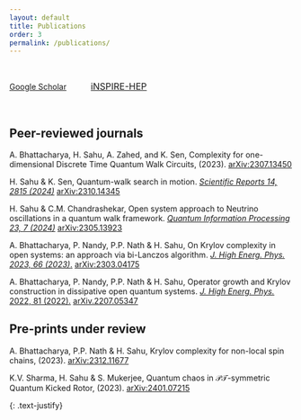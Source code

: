 ```yaml
---
layout: default
title: Publications
order: 3
permalink: /publications/
---
```


&nbsp;

<a href="https://scholar.google.com/citations?user=o3SoQjUAAAAJ&hl=en" style="font-size: 16x;">Google Scholar</a> &nbsp; &nbsp; &nbsp; &nbsp; &nbsp; <a href="https://inspirehep.net/authors/2619981?ui-citation-summary=true" style="font-size: 16px;">iNSPIRE-HEP</a>


&nbsp;

<h2>Peer-reviewed journals</h2>


A. Bhattacharya, H. Sahu, A. Zahed, and K. Sen, Complexity for one-dimensional Discrete Time Quantum Walk Circuits, (2023). [arXiv:2307.13450](https://doi.org/10.48550/arXiv.2307.13450)

H. Sahu & K. Sen, Quantum-walk search in motion. [*Scientific Reports 14, 2815 (2024)*](https://doi.org/10.1038/s41598-024-51709-0) [arXiv:2310.14345](https://doi.org/10.48550/arXiv.2310.14345)<br>

H. Sahu & C.M. Chandrashekar, Open system approach to Neutrino oscillations in a quantum walk framework. [*Quantum Information Processing 23, 7 (2024)*](https://doi.org/10.1007/s11128-023-04222-8) [arXiv:2305.13923](https://doi.org/10.48550/arXiv.2305.13923)<br>

A. Bhattacharya, P. Nandy, P.P. Nath & H. Sahu, On Krylov complexity in open systems: an approach via bi-Lanczos algorithm. [*J. High Energ. Phys. 2023, 66 (2023)*.](https://doi.org/10.1007/JHEP12(2023)066) [arXiv:2303.04175](https://doi.org/10.48550/arXiv.2303.04175) <br>

A. Bhattacharya, P. Nandy, P.P. Nath & H. Sahu, Operator growth and Krylov construction in dissipative open quantum systems. [*J. High Energ. Phys.* 2022, 81 (2022).](https://doi.org/10.1007/JHEP12(2022)081) [arXiv.2207.05347](https://arxiv.org/abs/2207.05347)<br>



<h2>Pre-prints under review</h2>



A. Bhattacharya, P.P. Nath & H. Sahu, Krylov complexity for non-local spin chains, (2023). [arXiv:2312.11677](https://arxiv.org/abs/2312.11677)<br>

K.V. Sharma, H. Sahu & S. Mukerjee, Quantum chaos in $\mathcal{PT}$-symmetric Quantum Kicked Rotor, (2023). [arXiv:2401.07215](https://doi.org/10.48550/arXiv.2401.07215)


{: .text-justify}

